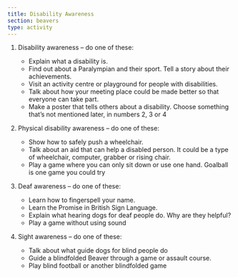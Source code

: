 ```yaml
---
title: Disability Awareness
section: beavers
type: activity
---
```


1.  Disability awareness – do one of these:

	* Explain what a disability is.
	* Find out about a Paralympian and their sport. Tell a story about their achievements.
	* Visit an activity centre or playground for people with disabilities.
	* Talk about how your meeting place could be made better so that everyone can take part.
	* Make a poster that tells others about a disability. Choose something that’s not mentioned later, in numbers 2, 3 or 4

2.  Physical disability awareness – do one of these:

	* Show how to safely push a wheelchair.
	* Talk about an aid that can help a disabled person. It could be a type of wheelchair, computer, grabber or rising chair.
	* Play a game where you can only sit down or use one hand. Goalball  is one game you could try

3.  Deaf awareness – do one of these:

	* Learn how to fingerspell your name.
	* Learn the Promise in British Sign Language.
	* Explain what hearing dogs for deaf people do. Why are they helpful?
	* Play a game without using sound

4.  Sight awareness – do one of these:

	* Talk about what guide dogs for blind people do
	* Guide a blindfolded Beaver through a game or assault course.
	* Play blind football or another blindfolded game

